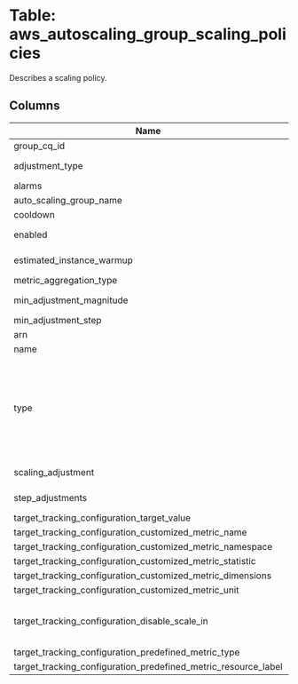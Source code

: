 
# Table: aws_autoscaling_group_scaling_policies
Describes a scaling policy.
## Columns
| Name        | Type           | Description  |
| ------------- | ------------- | -----  |
|group_cq_id|uuid|Unique CloudQuery ID of aws_autoscaling_groups table (FK)|
|adjustment_type|text|Specifies how the scaling adjustment is interpreted (for example, an absolute number or a percentage)|
|alarms|jsonb|The CloudWatch alarms related to the policy.|
|auto_scaling_group_name|text|The name of the Auto Scaling group.|
|cooldown|integer|The duration of the policy's cooldown period, in seconds.|
|enabled|boolean|Indicates whether the policy is enabled (true) or disabled (false).|
|estimated_instance_warmup|integer|The estimated time, in seconds, until a newly launched instance can contribute to the CloudWatch metrics.|
|metric_aggregation_type|text|The aggregation type for the CloudWatch metrics|
|min_adjustment_magnitude|integer|The minimum value to scale by when the adjustment type is PercentChangeInCapacity.|
|min_adjustment_step|integer|Available for backward compatibility|
|arn|text|The Amazon Resource Name (ARN) of the policy.|
|name|text|The name of the scaling policy.|
|type|text|One of the following policy types:  * TargetTrackingScaling  * StepScaling  * SimpleScaling (default)  For more information, see Target tracking scaling policies (https://docs.aws.amazon.com/autoscaling/ec2/userguide/as-scaling-target-tracking.html) and Step and simple scaling policies (https://docs.aws.amazon.com/autoscaling/ec2/userguide/as-scaling-simple-step.html) in the Amazon EC2 Auto Scaling User Guide.|
|scaling_adjustment|integer|The amount by which to scale, based on the specified adjustment type|
|step_adjustments|jsonb|A set of adjustments that enable you to scale based on the size of the alarm breach.|
|target_tracking_configuration_target_value|float|The target value for the metric.|
|target_tracking_configuration_customized_metric_name|text|The name of the metric.|
|target_tracking_configuration_customized_metric_namespace|text|The namespace of the metric.|
|target_tracking_configuration_customized_metric_statistic|text|The statistic of the metric.|
|target_tracking_configuration_customized_metric_dimensions|jsonb|The dimensions of the metric|
|target_tracking_configuration_customized_metric_unit|text|The unit of the metric.|
|target_tracking_configuration_disable_scale_in|boolean|Indicates whether scaling in by the target tracking scaling policy is disabled. If scaling in is disabled, the target tracking scaling policy doesn't remove instances from the Auto Scaling group|
|target_tracking_configuration_predefined_metric_type|text|The metric type|
|target_tracking_configuration_predefined_metric_resource_label|text|Identifies the resource associated with the metric type|
